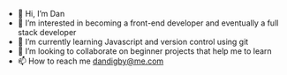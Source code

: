- 👋 Hi, I’m Dan
- 👀 I’m interested in becoming a front-end developer and eventually a full stack developer
- 🌱 I’m currently learning Javascript and version control using git
- 💞️ I’m looking to collaborate on beginner projects that help me to learn
- 📫 How to reach me dandigby@me.com

<!---
dandigby80/dandigby80 is a ✨ special ✨ repository because its `README.md` (this file) appears on your GitHub profile.
You can click the Preview link to take a look at your changes.
--->
